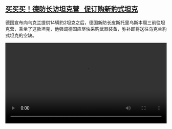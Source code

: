 <!--1675334825000-->
[买买买！德防长访坦克营   促订购新豹式坦克](https://www.dw.com/zh/%E4%B9%B0%E4%B9%B0%E4%B9%B0%EF%BC%81%E5%BE%B7%E9%98%B2%E9%95%BF%E8%AE%BF%E5%9D%A6%E5%85%8B%E8%90%A5%C2%A0%20%C2%A0%E4%BF%83%E8%AE%A2%E8%B4%AD%E6%96%B0%E8%B1%B9%E5%BC%8F%E5%9D%A6%E5%85%8B/a-64589889)
------

<p>德国宣布向乌克兰提供14辆豹2坦克之后，德国新防长皮斯托里乌斯本周三前往坦克营，乘坐了这款坦克，他强调德国应尽快采购武器装备，弥补即将送往乌克兰豹式坦克的空缺。</small></p><video src="https://tvdownloaddw-a.akamaihd.net/dwtv_video/flv/vdt_zh/2023/bchi230202_001_bchi_230202_leopard_01r_AVC_1280x720.mp4" controls style="width:100%"></video>
